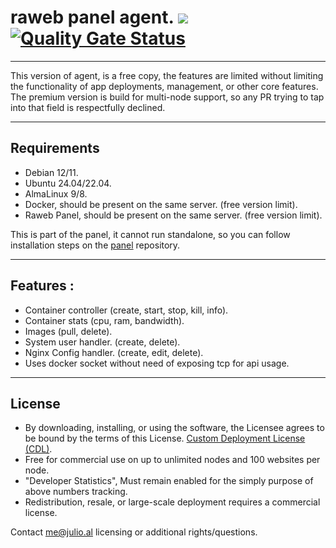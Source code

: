 # raweb panel agent. ![](https://jenkins.julio.al/job/raweb-agent/badge/icon) [![Quality Gate Status](https://sonarcloud.io/api/project_badges/measure?project=raweb-panel_agent&metric=alert_status)](https://sonarcloud.io/summary/new_code?id=raweb-panel_agent)

---

 This version of agent, is a free copy, the features are limited without limiting the functionality of app deployments, management, or other core features. 
 The premium version is build for multi-node support, so any PR trying to tap into that field is respectfully declined.

---

## Requirements 

- Debian 12/11.
- Ubuntu 24.04/22.04.
- AlmaLinux 9/8.
- Docker, should be present on the same server. (free version limit).
- Raweb Panel, should be present on the same server. (free version limit).

This is part of the panel, it cannot run standalone, so you can follow installation steps on the [panel](https://github.com/raweb-panel/raweb) repository.

---

## Features :
 - Container controller (create, start, stop, kill, info).
 - Container stats (cpu, ram, bandwidth).
 - Images (pull, delete).
 - System user handler. (create, delete).
 - Nginx Config handler. (create, edit, delete).
 - Uses docker socket without need of exposing tcp for api usage.

 --- 

## License

- By downloading, installing, or using the software, the Licensee agrees to be bound by the terms of this License. [Custom Deployment License (CDL)](./LICENSE.md).  
- Free for commercial use on up to unlimited nodes and 100 websites per node.
- "Developer Statistics", Must remain enabled for the simply purpose of above numbers tracking.
- Redistribution, resale, or large-scale deployment requires a commercial license.

Contact me@julio.al licensing or additional rights/questions.
